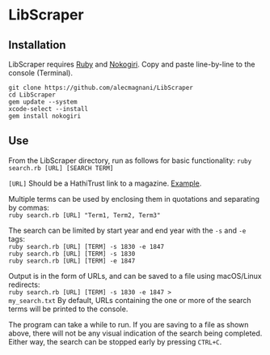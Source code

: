 # LibScraper
## Installation
LibScraper requires [Ruby](https://www.ruby-lang.org/en/downloads/) and [Nokogiri](https://nokogiri.org/tutorials/installing_nokogiri.html). Copy and paste line-by-line to the console (Terminal).

````
git clone https://github.com/alecmagnani/LibScraper  
cd LibScraper
gem update --system
xcode-select --install
gem install nokogiri
````

## Use
From the LibScraper directory, run as follows for basic functionality:
<code>ruby search.rb [URL] [SEARCH TERM]</code>

<code>[URL]</code> Should be a HathiTrust link to a magazine. [Example](https://catalog.hathitrust.org/Record/000496214).

Multiple terms can be used by enclosing them in quotations and separating by commas:\
<code>ruby search.rb [URL] "Term1, Term2, Term3"</code>

The search can be limited by start year and end year with the <code>-s</code> and <code>-e</code> tags:\
<code>ruby search.rb [URL] [TERM] -s 1830 -e 1847</code>\
<code>ruby search.rb [URL] [TERM] -s 1830</code>\
<code>ruby search.rb [URL] [TERM] -e 1847</code>

Output is in the form of URLs, and can be saved to a file using macOS/Linux redirects:\
<code>ruby search.rb [URL] [TERM] -s 1830 -e 1847 > my_search.txt</code>
By default, URLs containing the one or more of the search terms will be printed to the console.

The program can take a while to run. If you are saving to a file as shown above, there will not be any visual indication of the search being completed. Either way, the search can be stopped early by pressing <code>CTRL+C</code>.
